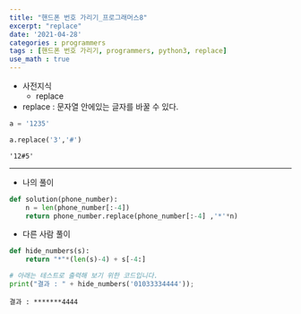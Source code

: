 ```yaml
---
title: "핸드폰 번호 가리기_프로그래머스8"
excerpt: "replace"
date: '2021-04-28'
categories : programmers
tags : [핸드폰 번호 가리기, programmers, python3, replace]
use_math : true
---
```




* 사전지식
    * replace
* replace : 문자열 안에있는 글자를 바꿀 수 있다.


```python
a = '1235'
```


```python
a.replace('3','#')
```




    '12#5'



---

* 나의 풀이


```python
def solution(phone_number):
    n = len(phone_number[:-4]) 
    return phone_number.replace(phone_number[:-4] ,'*'*n)
```

* 다른 사람 풀이


```python
def hide_numbers(s):
    return "*"*(len(s)-4) + s[-4:]

# 아래는 테스트로 출력해 보기 위한 코드입니다.
print("결과 : " + hide_numbers('01033334444'));
```

    결과 : *******4444



```python

```
